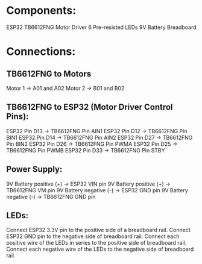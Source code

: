 # Components:
ESP32
TB6612FNG Motor Driver
6 Pre-resisted LEDs
9V Battery
Breadboard

# Connections:

## TB6612FNG to Motors

Motor 1 → A01 and A02
Motor 2 → B01 and B02

## TB6612FNG to ESP32 (Motor Driver Control Pins):

ESP32 Pin D13 → TB6612FNG Pin AIN1
ESP32 Pin D12 → TB6612FNG Pin BIN1
ESP32 Pin D14 → TB6612FNG Pin AIN2
ESP32 Pin D27 → TB6612FNG Pin BIN2
ESP32 Pin D26 → TB6612FNG Pin PWMA
ESP32 Pin D25 → TB6612FNG Pin PWMB
ESP32 Pin D33 → TB6612FNG Pin STBY

## Power Supply:

9V Battery positive (+) → ESP32 VIN pin
9V Battery positive (+) → TB6612FNG VM pin
9V Battery negative (-) → ESP32 GND pin
9V Battery negative (-) → TB6612FNG GND pin

## LEDs:

Connect ESP32 3.3V pin to the positive side of a breadboard rail.
Connect ESP32 GND pin to the negative side of breadboard rail.
Connect each positive wire of the LEDs in series to the positive side of breadboard rail.
Connect each negative wire of the LEDs to the negative side of breadboard rail.

